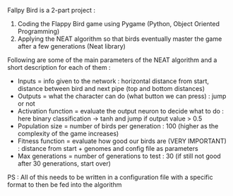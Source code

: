 Fallpy Bird is a 2-part project :
1. Coding the Flappy Bird game using Pygame (Python, Object Oriented Programming)
2. Applying the NEAT algorithm so that birds eventually master the game after a few generations (Neat library)

Following are some of the main parameters of the NEAT algorithm and a short description for each of them :
-	Inputs = info given to the network : horizontal distance from start, distance between bird and next pipe (top and bottom distances)
-	Outputs = what the character can do (what button we can press) : jump or not 
-	Activation function = evaluate the output neuron to decide what to do : here binary classification -> tanh and jump if output value > 0.5
-	Population size =  number of birds per generation : 100 (higher as the complexity of the game increases)
-	Fitness function = evaluate how good our birds are (VERY IMPORTANT) : distance from start + genomes and config file as parameters
-	Max generations = number of generations to test : 30 (if still not good after 30 generations, start over)

PS : All of this needs to be written in a configuration file with a specific format to then be fed into the algorithm
